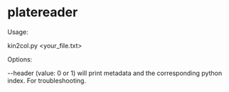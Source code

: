 # platereader

Usage:

kin2col.py <your_file.txt>

Options:

--header (value: 0 or 1) will print metadata and the corresponding python index. For troubleshooting.

